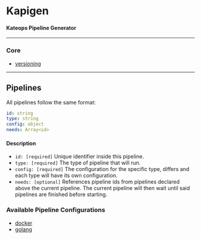 # Kapigen
#### Kateops Pipeline Generator

----
### Core
* [versioning](versioning.md)

---
## Pipelines
All pipelines follow the same format:
```yaml
id: string
type: string
config: object
needs: Array<id>
```
#### Description
* `id: [required]` Unique identifier inside this pipeline.
* `type: [required]` The type of pipeline that will run.
* `config: [required]` The configuration for the specific type, differs and each type will have its own configuration.
* `needs: [optional]` References pipeline ids from pipelines declared above the current pipeline. The current pipeline will then wait until said pipelines are finished before starting.

### Available Pipeline Configurations
  * [docker](pipelines/docker.md)
  * [golang](pipelines/golang.md)